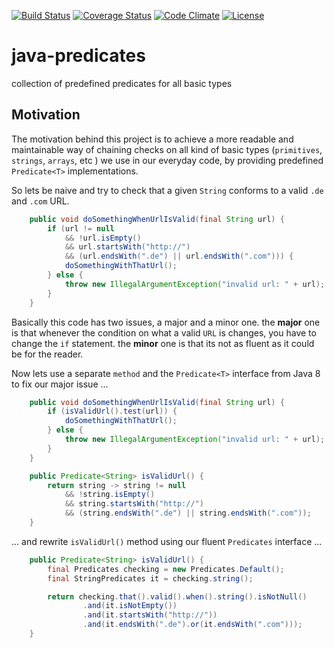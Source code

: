 [![Build Status](https://travis-ci.org/codejanovic/java-predicates.svg?branch=develop)](https://travis-ci.org/codejanovic/java-predicates)
[![Coverage Status](https://coveralls.io/repos/github/codejanovic/java-predicates/badge.svg?branch=develop)](https://coveralls.io/github/codejanovic/java-predicates?branch=develop)
[![Code Climate](https://codeclimate.com/github/codejanovic/java-predicates/badges/gpa.svg)](https://codeclimate.com/github/codejanovic/java-predicates)
[![License](https://img.shields.io/github/license/mashape/apistatus.svg?maxAge=2592000)]()


# java-predicates
collection of predefined predicates for all basic types

## Motivation
The motivation behind this project is to achieve a more readable and maintainable way of chaining checks on all kind of  basic types (`primitives`, `strings`, `arrays`, etc ) we use in our everyday code, by providing predefined `Predicate<T>` implementations.

So lets be naive and try to check that a given `String` conforms to a valid `.de` and `.com` URL. 
```java
    public void doSomethingWhenUrlIsValid(final String url) {
        if (url != null 
            && !url.isEmpty() 
            && url.startsWith("http://") 
            && (url.endsWith(".de") || url.endsWith(".com"))) {
            doSomethingWithThatUrl();
        } else {
            throw new IllegalArgumentException("invalid url: " + url);
        }
    }
```
Basically this code has two issues, a major and a minor one. the **major** one is that whenever the condition on what a valid `URL` is changes, you have to change the `if` statement. the **minor** one is that its not as fluent as it could be for the reader.

Now lets use a separate `method` and the `Predicate<T>` interface from Java 8 to fix our major issue ...
```java
    public void doSomethingWhenUrlIsValid(final String url) {
        if (isValidUrl().test(url)) {
            doSomethingWithThatUrl();
        } else {
            throw new IllegalArgumentException("invalid url: " + url);
        }
    }

    public Predicate<String> isValidUrl() {
        return string -> string != null 
            && !string.isEmpty() 
            && string.startsWith("http://") 
            && (string.endsWith(".de") || string.endsWith(".com"));
    }
```

... and rewrite `isValidUrl()` method using our fluent `Predicates` interface ...
```java
    public Predicate<String> isValidUrl() {
        final Predicates checking = new Predicates.Default();
        final StringPredicates it = checking.string();

        return checking.that().valid().when().string().isNotNull()
                .and(it.isNotEmpty())
                .and(it.startsWith("http://"))
                .and(it.endsWith(".de").or(it.endsWith(".com")));
    }
```


 
